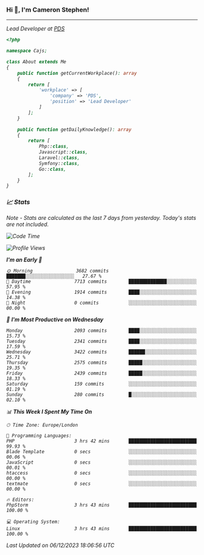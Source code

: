 ### Hi 👋, I'm Cameron Stephen!
<hr>
<p><em>Lead Developer at <a href="https://prindatasolutions.co.uk">PDS</a></p>


```php
<?php

namespace Cajs;

class About extends Me
{
    public function getCurrentWorkplace(): array
    {
        return [
            'workplace' => [
                'company' => 'PDS',
                'position' => 'Lead Developer'
            ]
        ];
    }

    public function getDailyKnowledge(): array
    {
        return [
            Php::class,
            Javascript::class,
            Laravel::class,
            Symfony::class,
            Go::class,
        ];
    }
}
```

### 📈 Stats
<p><em>Note - Stats are calculated as the last 7 days from yesterday. Today's stats are not included.</em></p>


<!--START_SECTION:waka-->
![Code Time](http://img.shields.io/badge/Code%20Time-3%2C625%20hrs%206%20mins-blue)

![Profile Views](http://img.shields.io/badge/Profile%20Views-0-blue)

**I'm an Early 🐤** 

```text
🌞 Morning                3682 commits        ███████░░░░░░░░░░░░░░░░░░   27.67 % 
🌆 Daytime                7713 commits        ██████████████░░░░░░░░░░░   57.95 % 
🌃 Evening                1914 commits        ████░░░░░░░░░░░░░░░░░░░░░   14.38 % 
🌙 Night                  0 commits           ░░░░░░░░░░░░░░░░░░░░░░░░░   00.00 % 
```
📅 **I'm Most Productive on Wednesday** 

```text
Monday                   2093 commits        ████░░░░░░░░░░░░░░░░░░░░░   15.73 % 
Tuesday                  2341 commits        ████░░░░░░░░░░░░░░░░░░░░░   17.59 % 
Wednesday                3422 commits        ██████░░░░░░░░░░░░░░░░░░░   25.71 % 
Thursday                 2575 commits        █████░░░░░░░░░░░░░░░░░░░░   19.35 % 
Friday                   2439 commits        █████░░░░░░░░░░░░░░░░░░░░   18.33 % 
Saturday                 159 commits         ░░░░░░░░░░░░░░░░░░░░░░░░░   01.19 % 
Sunday                   280 commits         █░░░░░░░░░░░░░░░░░░░░░░░░   02.10 % 
```


📊 **This Week I Spent My Time On** 

```text
🕑︎ Time Zone: Europe/London

💬 Programming Languages: 
PHP                      3 hrs 42 mins       █████████████████████████   99.93 % 
Blade Template           0 secs              ░░░░░░░░░░░░░░░░░░░░░░░░░   00.06 % 
JavaScript               0 secs              ░░░░░░░░░░░░░░░░░░░░░░░░░   00.01 % 
htaccess                 0 secs              ░░░░░░░░░░░░░░░░░░░░░░░░░   00.00 % 
textmate                 0 secs              ░░░░░░░░░░░░░░░░░░░░░░░░░   00.00 % 

🔥 Editors: 
PhpStorm                 3 hrs 43 mins       █████████████████████████   100.00 % 

💻 Operating System: 
Linux                    3 hrs 43 mins       █████████████████████████   100.00 % 
```


 Last Updated on 06/12/2023 18:06:56 UTC
<!--END_SECTION:waka-->
